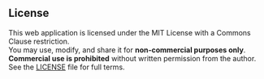 ## License

This web application is licensed under the MIT License with a Commons Clause restriction.  
You may use, modify, and share it for **non-commercial purposes only**.  
**Commercial use is prohibited** without written permission from the author.  
See the [LICENSE](./FULL_LICENSE) file for full terms.
